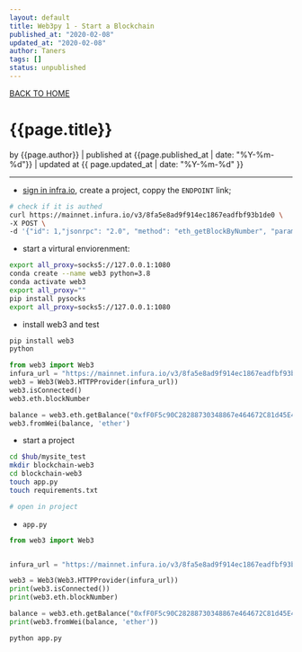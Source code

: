 ```yaml
---
layout: default
title: Web3py 1 - Start a Blockchain
published_at: "2020-02-08"
updated_at: "2020-02-08"
author: Taners
tags: []
status: unpublished
---
```


[BACK TO HOME](https://tane-rs.github.io)

# {{page.title}}

by {{page.author}} |
published at {{page.published_at | date: "%Y-%m-%d"}} |
updated at {{ page.updated_at | date: "%Y-%m-%d" }}

---

- [sign in infra.io](https://infura.io/), create a project, coppy the `ENDPOINT` link;

```bash
# check if it is authed
curl https://mainnet.infura.io/v3/8fa5e8ad9f914ec1867eadfbf93b1de0 \
-X POST \
-d '{"id": 1,"jsonrpc": "2.0", "method": "eth_getBlockByNumber", "params":["latest", false]}'
```

- start a virtural enviorenment:

```bash
export all_proxy=socks5://127.0.0.1:1080
conda create --name web3 python=3.8
conda activate web3
export all_proxy=""
pip install pysocks
export all_proxy=socks5://127.0.0.1:1080
```

- install web3 and test

```bash
pip install web3
python
```

```python
from web3 import Web3
infura_url = "https://mainnet.infura.io/v3/8fa5e8ad9f914ec1867eadfbf93b1de0"    #`ENDPOINT` link start with `https://`
web3 = Web3(Web3.HTTPProvider(infura_url))
web3.isConnected()
web3.eth.blockNumber

balance = web3.eth.getBalance("0xfF0F5c90C28288730348867e464672C81d45E43A")    # metamask account
web3.fromWei(balance, 'ether')
```

- start a project

```bash
cd $hub/mysite_test
mkdir blockchain-web3
cd blockchain-web3
touch app.py
touch requirements.txt

# open in project
```

  - `app.py`

```python
from web3 import Web3


infura_url = "https://mainnet.infura.io/v3/8fa5e8ad9f914ec1867eadfbf93b1de0"

web3 = Web3(Web3.HTTPProvider(infura_url))
print(web3.isConnected())
print(web3.eth.blockNumber)

balance = web3.eth.getBalance("0xfF0F5c90C28288730348867e464672C81d45E43A")
print(web3.fromWei(balance, 'ether'))
```

```bash
python app.py
```